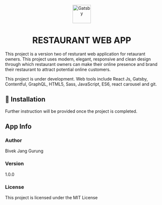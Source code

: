 <p align="center">
  <a href="https://www.gatsbyjs.com">
    <img alt="Gatsby" src="https://www.gatsbyjs.com/Gatsby-Monogram.svg" width="60" />
  </a>
</p>
<h1 align="center">
  RESTAURANT WEB APP
</h1>

This project is a version two of resturant web application for retaurant owners. This project uses modern, elegant, responsive and clean design through which restaurant owners can make their online presence and brand their restaurant to attract potential online customers.

This project is under development. Web tools include React Js, Gatsby, Contentful, GraphQL, HTML5, Sass, JavaScript, ES6, react carousel and git.

## 🚀 Installation
Further instruction will be provided once the project is completed.


## App Info

### Author

Bivek Jang Gurung

### Version

1.0.0

### License

This project is licensed under the MIT License